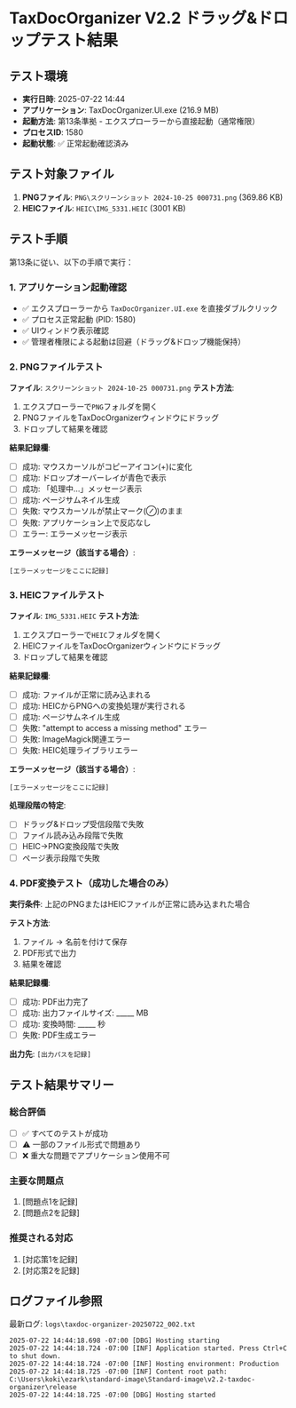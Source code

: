 # TaxDocOrganizer V2.2 ドラッグ&ドロップテスト結果

## テスト環境
- **実行日時**: 2025-07-22 14:44
- **アプリケーション**: TaxDocOrganizer.UI.exe (216.9 MB)
- **起動方法**: 第13条準拠 - エクスプローラーから直接起動（通常権限）
- **プロセスID**: 1580
- **起動状態**: ✅ 正常起動確認済み

## テスト対象ファイル
1. **PNGファイル**: `PNG\スクリーンショット 2024-10-25 000731.png` (369.86 KB)
2. **HEICファイル**: `HEIC\IMG_5331.HEIC` (3001 KB)

## テスト手順
第13条に従い、以下の手順で実行：

### 1. アプリケーション起動確認
- ✅ エクスプローラーから `TaxDocOrganizer.UI.exe` を直接ダブルクリック
- ✅ プロセス正常起動 (PID: 1580)
- ✅ UIウィンドウ表示確認
- ✅ 管理者権限による起動は回避（ドラッグ&ドロップ機能保持）

### 2. PNGファイルテスト
**ファイル**: `スクリーンショット 2024-10-25 000731.png`
**テスト方法**:
1. エクスプローラーで`PNG`フォルダを開く
2. PNGファイルをTaxDocOrganizerウィンドウにドラッグ
3. ドロップして結果を確認

**結果記録欄**:
- [ ] 成功: マウスカーソルがコピーアイコン(+)に変化
- [ ] 成功: ドロップオーバーレイが青色で表示
- [ ] 成功: 「処理中...」メッセージ表示
- [ ] 成功: ページサムネイル生成
- [ ] 失敗: マウスカーソルが禁止マーク(⊘)のまま
- [ ] 失敗: アプリケーション上で反応なし
- [ ] エラー: エラーメッセージ表示

**エラーメッセージ（該当する場合）**:
```
[エラーメッセージをここに記録]
```

### 3. HEICファイルテスト
**ファイル**: `IMG_5331.HEIC`
**テスト方法**:
1. エクスプローラーで`HEIC`フォルダを開く
2. HEICファイルをTaxDocOrganizerウィンドウにドラッグ
3. ドロップして結果を確認

**結果記録欄**:
- [ ] 成功: ファイルが正常に読み込まれる
- [ ] 成功: HEICからPNGへの変換処理が実行される
- [ ] 成功: ページサムネイル生成
- [ ] 失敗: "attempt to access a missing method" エラー
- [ ] 失敗: ImageMagick関連エラー
- [ ] 失敗: HEIC処理ライブラリエラー

**エラーメッセージ（該当する場合）**:
```
[エラーメッセージをここに記録]
```

**処理段階の特定**:
- [ ] ドラッグ&ドロップ受信段階で失敗
- [ ] ファイル読み込み段階で失敗
- [ ] HEIC→PNG変換段階で失敗
- [ ] ページ表示段階で失敗

### 4. PDF変換テスト（成功した場合のみ）
**実行条件**: 上記のPNGまたはHEICファイルが正常に読み込まれた場合

**テスト方法**:
1. ファイル → 名前を付けて保存
2. PDF形式で出力
3. 結果を確認

**結果記録欄**:
- [ ] 成功: PDF出力完了
- [ ] 成功: 出力ファイルサイズ: _____ MB
- [ ] 成功: 変換時間: _____ 秒
- [ ] 失敗: PDF生成エラー

**出力先**: `[出力パスを記録]`

## テスト結果サマリー

### 総合評価
- [ ] ✅ すべてのテストが成功
- [ ] ⚠️ 一部のファイル形式で問題あり
- [ ] ❌ 重大な問題でアプリケーション使用不可

### 主要な問題点
1. [問題点1を記録]
2. [問題点2を記録]

### 推奨される対応
1. [対応策1を記録]
2. [対応策2を記録]

## ログファイル参照
最新ログ: `logs\taxdoc-organizer-20250722_002.txt`
```
2025-07-22 14:44:18.698 -07:00 [DBG] Hosting starting
2025-07-22 14:44:18.724 -07:00 [INF] Application started. Press Ctrl+C to shut down.
2025-07-22 14:44:18.724 -07:00 [INF] Hosting environment: Production
2025-07-22 14:44:18.725 -07:00 [INF] Content root path: C:\Users\koki\ezark\standard-image\Standard-image\v2.2-taxdoc-organizer\release
2025-07-22 14:44:18.725 -07:00 [DBG] Hosting started
```